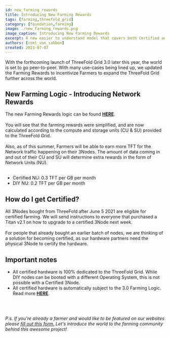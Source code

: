 ```yaml
---
id: new_farming_rewards
title: Introducing New Farming Rewards
tags: [farming,threefold_grid]
category: [foundation,farming]
image: ./new_farming_rewards.png
image_caption: Introducing New Farming Rewards
excerpt: A new easier to understand model that covers both Certified and DIY Farming.
authors: [roel_van_sabben]
created: 2021-07-07
---
```


With the forthcoming launch of ThreeFold Grid 3.0 later this year, the world is set to go peer-to-peer. With many use-cases being lined up, we updated the Farming Rewards to incentivize Farmers to expand the ThreeFold Grid further across the world.

## New Farming Logic - Introducing Network Rewards

The new Farming Rewards logic can be found [**HERE**](https://threefold.io/info/threefold#/threefold__farming_reward).
<br/>
<br/>
You will see that the farming rewards were simplified, and are now calculated according to the compute and storage units (CU & SU) provided to the ThreeFold Grid. 
<br/>
<br/>
Also, as of this summer, Farmers will be able to earn more TFT for the Network traffic happening on their 3Nodes. The amount of data coming in and out of their CU and SU will determine extra rewards in the form of Network Units (NU).
<br/>
<br/>

- Certified NU: 0.3 TFT per GB per month
- DIY NU: 0.2 TFT per GB per month

## How do I get Certified?

All 3Nodes bought from ThreeFold after June 5 2021 are eligible for certified farming. We will send instructions to everyone that purchased a Titan v2.1 on how to upgrade to a certified 3Node next week. 
<br/>
<br/>
For people that already bought an earlier batch of nodes, we are thinking of a solution for becoming certified, as our hardware partners need the physical 3Node to certify the hardware.

## Important notes

- All certified hardware is 100% dedicated to the ThreeFold Grid. While DIY nodes can be booted with a different Operating System, this is not possible with a Certified 3Node.
- All certified hardware is automatically subject to the 3.0 Farming Logic. Read more [**HERE**](https://threefold.io/info/threefold#/threefold__farming_reward).
<br/>
<br/>

_P.s. If you're already a farmer and would like to be featured on our websites please [fill out this form.](https://forms.gle/cW6uFUhkohSw81KT6) Let's introduce the world to the farming community behind this awesome project!_
